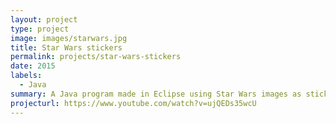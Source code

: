 ```yaml
---
layout: project
type: project
image: images/starwars.jpg
title: Star Wars stickers
permalink: projects/star-wars-stickers
date: 2015
labels:
  - Java
summary: A Java program made in Eclipse using Star Wars images as stickers.
projecturl: https://www.youtube.com/watch?v=ujQEDs35wcU
---
```






